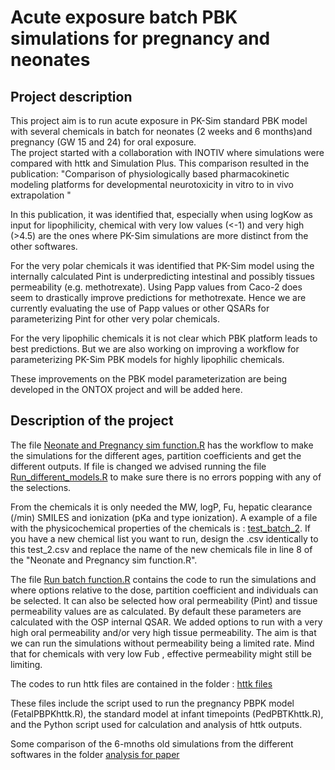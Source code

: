 # Acute exposure batch PBK simulations for pregnancy and neonates

## Project description

<p align="justify">

This project aim is to run acute exposure in PK-Sim standard PBK model with several
chemicals in batch for neonates (2 weeks and 6 months)and pregnancy (GW 15 and 24) for oral exposure.   
The project started with a collaboration with INOTIV where simulations were compared with 
httk and Simulation Plus.
This comparison resulted in the publication: 
"Comparison of physiologically based pharmacokinetic modeling platforms for developmental neurotoxicity in vitro to in vivo extrapolation "

In this publication, it was identified that, especially when using logKow as input for lipophilicity,
chemical with very low values (<-1) and very high (>4.5) are the ones where PK-Sim simulations 
are more distinct from the other softwares.

For the very polar chemicals it was identified that PK-Sim model using the internally calculated Pint is underpredicting intestinal and
possibly tissues permeability (e.g. methotrexate).
Using Papp values from Caco-2  does seem to drastically improve predictions for methotrexate.
Hence we are currently evaluating the use of Papp values or other QSARs for parameterizing Pint for  other very polar chemicals. 

For the very lipophilic chemicals it is not clear which PBK platform leads to best predictions.
But we are also working on improving a workflow for parameterizing PK-Sim PBK models for highly lipophilic chemicals.

These improvements on the PBK model parameterization are being developed in the ONTOX project and will be added here. 

## Description of the project

The file [Neonate and Pregnancy sim function.R](https://github.com/esqLABS/pregnancy-neonates-batch-run/blob/master/Neonate%20and%20Pregnancy%20sim%20function.R) has the workflow to make the simulations for the different ages, partition coefficients and get the different outputs.
If file is changed we advised running the file [Run_different_models.R](https://github.com/esqLABS/pregnancy-neonates-batch-run/blob/master/test_files/Run_different_models.R) to make sure there is no errors popping with any of the selections. 

From the chemicals it is only needed the MW, logP, Fu, hepatic clearance (/min) SMILES and ionization (pKa and type ionization). 
A example of a file with the physicochemical properties of the chemicals is : [test_batch_2](https://github.com/esqLABS/pregnancy-neonates-batch-run/tree/master#:~:text=csv%20identically%20to-,test_batch_2,-and%20replace%20the).
If you have a new chemical list you want to run, design the .csv identically to this test_2.csv and replace
the name of the new chemicals file in line 8 of the "Neonate and Pregnancy sim function.R".

The file [Run batch function.R](https://github.com/esqLABS/pregnancy-neonates-batch-run/blob/master/Run%20batch%20function.R)
contains the code to run the simulations and where options relative
to the dose, partition coefficient and individuals can be selected. 
It can also be selected how oral permeability (Pint) and tissue permeability values are 
as calculated. By default these parameters are calculated with the OSP internal QSAR. 
We added options to run with a very high oral permeability and/or very high tissue permeability. 
The aim is that we can run the simulations without permeability being a limited rate.
Mind that for chemicals with very low Fub , effective permeability might still be limiting. 

The codes to run httk files are contained in the folder :
[httk files](https://github.com/esqLABS/pregnancy-neonates-batch-run/tree/master/httk%20files)

These files include the script used to run the pregnancy PBPK model (FetalPBPKhttk.R), the standard model at infant timepoints (PedPBTKhttk.R), and the Python script used for calculation and analysis of httk outputs.

Some comparison of the 6-mnoths old simulations from the different softwares in the folder [analysis for paper](https://github.com/esqLABS/pregnancy-neonates-batch-run/tree/master/analysis%20for%20paper)



 





